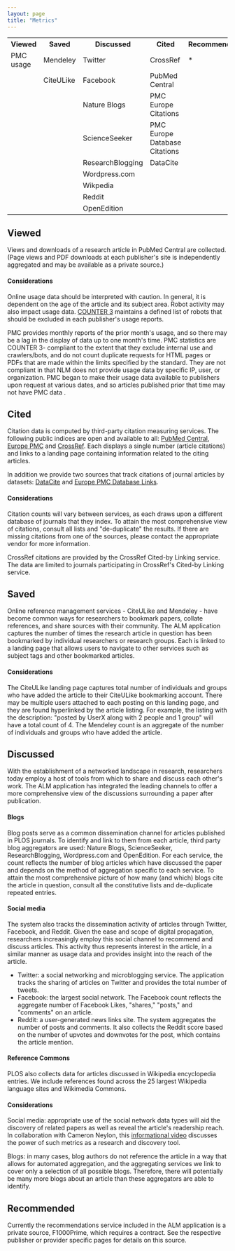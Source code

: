 ```yaml
---
layout: page
title: "Metrics"
---
```


<!--Body-->
<table class="table">
<tbody>
<tr>
  <th>Viewed</th>
  <th>Saved</th>
  <th>Discussed</th>
  <th>Cited</th>
  <th>Recommended</th>
</tr>
<tr>
  <td>PMC usage</td>
  <td>Mendeley</td>
  <td>Twitter</td>
  <td>CrossRef</td>
  <td>*</td>
</tr>
<tr>
  <td></td>
  <td>CiteULike</td>
  <td>Facebook</td>
  <td>PubMed Central</td>
  <td></td>
</tr>
<tr>
  <td></td>
  <td></td>
  <td>Nature Blogs</td>
  <td>PMC Europe Citations</td>
  <td></td>
</tr>
<tr>
  <td></td>
  <td></td>
  <td>ScienceSeeker</td>
  <td>PMC Europe Database Citations</td>
  <td></td>
</tr>
<tr>
  <td></td>
  <td></td>
  <td>ResearchBlogging</td>
  <td>DataCite</td>
  <td></td>
</tr>
<tr>
  <td></td>
  <td></td>
  <td>Wordpress.com</td>
  <td></td>
  <td></td>
</tr>
<tr>
  <td></td>
  <td></td>
  <td>Wikpedia</td>
  <td></td>
  <td></td>
</tr>
<tr>
  <td></td>
  <td></td>
  <td>Reddit</td>
  <td></td>
  <td></td>
</tr>
<tr>
  <td></td>
  <td></td>
  <td>OpenEdition</td>
  <td></td>
  <td></td>
</tr>
</tbody>
</table>

<a id="usageInfo" name="usageInfo"></a>
## Viewed

Views and downloads of a research article in PubMed Central are collected. (Page views and PDF downloads at each publisher's site is independently aggregated and may be available as a private source.)

#### Considerations

Online usage data should be interpreted with caution. In general, it is dependent on the age of the article and its subject area. Robot activity may also impact usage data. [COUNTER 3](http://www.projectcounter.org/) maintains a defined list of robots that should be excluded in each publisher's usage reports.

PMC provides monthly reports of the prior month's usage, and so there may be a lag in the display of data up to one month's time. PMC statistics are COUNTER 3- compliant to the extent that they exclude internal use and crawlers/bots, and do not count duplicate requests for HTML pages or PDFs that are made within the limits specified by the standard. They are not compliant in that NLM does not provide usage data by specific IP, user, or organization. PMC began to make their usage data available to publishers upon request at various dates, and so articles published prior that time may not have PMC data .

<a id="citationInfo" name="citationInfo"></a>
## Cited

Citation data is computed by third-party citation measuring services. The following public indices are open and available to all: [PubMed Central](http://www.pubmedcentral.nih.gov), [Europe PMC](http://europepmc.org/) and [CrossRef](http://www.crossref.org). Each displays a single number (article citations) and links to a landing page containing information related to the citing articles.

In addition we provide two sources that track citations of journal articles by datasets: [DataCite](http://www.datacite.org) and [Europe PMC Database Links](http://europepmc.org/).

#### Considerations

Citation counts will vary between services, as each draws upon a different database of journals that they index. To attain the most comprehensive view of citations, consult all lists and "de-duplicate" the results. If there are missing citations from one of the sources, please contact the appropriate vendor for more information.

CrossRef citations are provided by the CrossRef Cited-by Linking service. The data are limited to journals participating in CrossRef's Cited-by Linking service.

<a id="socialBookmarks" name="socialBookmarks"></a>
## Saved

Online reference management services - CiteULike and Mendeley - have become common ways for researchers to bookmark papers, collate references, and share sources with their community.  The ALM application captures the number of times the research article in question has been bookmarked by individual researchers or research groups. Each is linked to a landing page that allows users to navigate to other services such as subject tags and other bookmarked articles.

#### Considerations

The CiteULike landing page captures total number of individuals and groups who have added the article to their CiteULike bookmarking account. There may be multiple users attached to each posting on this landing page, and they are found hyperlinked by the article listing. For example, the listing with the description: "posted by UserX along with 2 people and 1 group" will have a total count of 4. The Mendeley count is an aggregate of the number of individuals and groups who have added the article.

<a id="blogCoverage" name="blogCoverage"></a>
## Discussed

With the establishment of a networked landscape in research, researchers today employ a host of tools from which to share and discuss each other's work. The ALM application has integrated the leading channels to offer a more comprehensive view of the discussions surrounding a paper after publication.

#### Blogs

Blog posts serve as a common dissemination channel for articles published in PLOS journals. To identify and link to them from each article, third party blog aggregators are used: Nature Blogs, ScienceSeeker, ResearchBlogging, Wordpress.com and OpenEdition. For each service, the count reflects the number of blog articles which have discussed the paper and depends on the method of aggregation specific to each service. To attain the most comprehensive picture of how many (and which) blogs cite the article in question, consult all the constitutive lists and de-duplicate repeated entries.

#### Social media

The system also tracks the dissemination activity of articles through Twitter, Facebook, and Reddit. Given the ease and scope of digital propagation, researchers increasingly employ this social channel to recommend and discuss articles. This activity thus represents interest in the article, in a similar manner as usage data and provides insight into the reach of the article.

* Twitter: a social networking and microblogging service. The application tracks the sharing of articles on Twitter and provides the total number of tweets.
* Facebook: the largest social network. The Facebook count reflects the aggregate number of Facebook Likes, "shares," "posts," and "comments" on an article.
* Reddit: a user-generated news links site. The system aggregates the number of posts and comments. It also collects the Reddit score based on the number of upvotes and downvotes for the post, which contains the article mention.

#### Reference Commons

PLOS also collects data for articles discussed in Wikipedia encyclopedia entries. We include references found across the 25 largest Wikipedia language sites and Wikimedia Commons.

#### Considerations

Social media: appropriate use of the social network data types will aid the discovery of related papers as well as reveal the article's readership reach. In collaboration with Cameron Neylon, this [informational video](http://vimeo.com/channels/plosconversations/5696434) discusses the power of such metrics as a research and discovery tool.

Blogs: in many cases, blog authors do not reference the article in a way that allows for automated aggregation, and the aggregating services we link to cover only a selection of all possible blogs. Therefore, there will potentially be many more blogs about an article than these aggregators are able to identify.

<a id="recommended" name="recommended"></a>
## Recommended

Currently the recommendations service included in the ALM application is a private source, F1000Prime, which requires a contract. See the respective publisher or provider specific pages for details on this source.